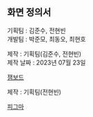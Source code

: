 ## 화면 정의서

기획팀 : 김준수, 전현빈  
개발팀 : 박준모, 최동오, 최현호

제작 : 기획팀(김준수, 전현빈)  
제작 날짜 : 2023년 07월 23일

[잼보드](https://www.figma.com/file/F9rsLPXeJg1eS9lO09YP7q/iny?type=design&node-id=0%3A1&mode=design&t=tEujgHoR9QpU8jqM-1)

제작 : 기획팀(전현빈)

[피그마](https://www.figma.com/file/F9rsLPXeJg1eS9lO09YP7q/iny?type=design&node-id=0-1&mode=design&t=tEujgHoR9QpU8jqM-0)
